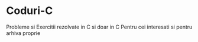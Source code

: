 # Coduri-C
Probleme si Exercitii rezolvate in C si doar in C
Pentru cei interesati si pentru arhiva proprie
